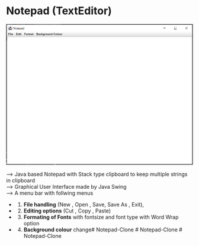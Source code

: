 # Notepad (TextEditor)
![image](<notepad scst.png>)

--> Java based Notepad with Stack type clipboard to keep multiple strings in clipboard\
--> Graphical User Interface made by Java Swing\
--> A menu bar with follwing menus
 * 1. **File handling** (New , Open , Save, Save As , Exit),
 * 2. **Editing options** (Cut , Copy , Paste)
 * 3. **Formating of Fonts** with fontsize and font type with Word Wrap option
 * 4. **Background colour** change#   N o t e p a d - C l o n e 
 
 #   N o t e p a d - C l o n e 
 
 #   N o t e p a d - C l o n e 
 
 
